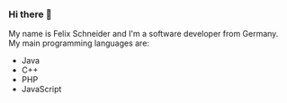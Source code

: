 ### Hi there 👋

My name is Felix Schneider and I'm a software developer from Germany. My main programming languages are:
- Java
- C++
- PHP
- JavaScript
